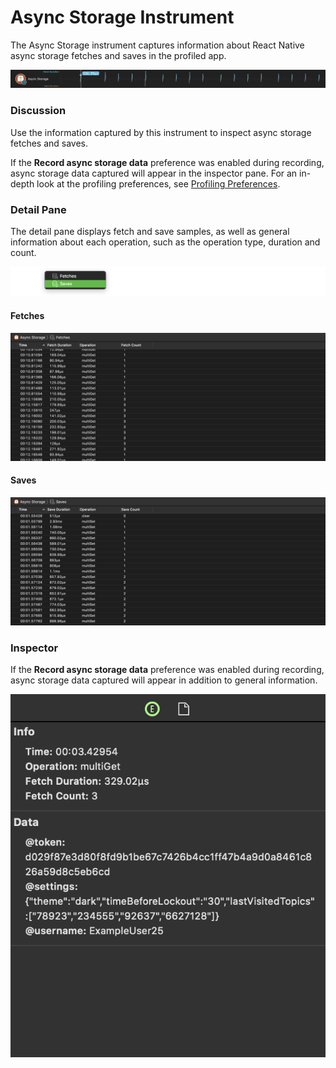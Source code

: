 # Async Storage Instrument

The Async Storage instrument captures information about React Native async storage fetches and saves in the profiled app.

![React Native Async Storage](Resources/Instrument_RNAsyncStorage.png "React Native Async Storage")

### Discussion

Use the information captured by this instrument to inspect async storage fetches and saves. 

If the **Record async storage data** preference was enabled during recording, async storage data captured will appear in the inspector pane. For an in-depth look at the profiling preferences, see [Profiling Preferences](Preferences_Profiling.md).

### Detail Pane

The detail pane displays fetch and save samples, as well as general information about each operation, such as the operation type, duration and count.

![React Native Async Storage Navigation Menu](Resources/Instrument_RNAsyncStorage_Menu.png "React Native Async Storage Navigation Menu")

#### Fetches

![React Native Async Storage Fetches Detail Pane](Resources/Instrument_RNAsyncStorage_DetailPane.png "React Native Async Storage Fetches Detail Pane")

#### Saves

![React Native Async Storage Saves Detail Pane](Resources/Instrument_RNAsyncStorage_DetailPane_Saves.png "React Native Async Storage Saves Detail Pane")

### Inspector

If the **Record async storage data** preference was enabled during recording, async storage data captured will appear in addition to general information.

![CPU Usage Inspector Pane](Resources/Instrument_RNAsyncStorage_InspectorPane.png "Bridge Data Inspector Pane")